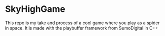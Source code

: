 # SkyHighGame
This repo is my take and process of a cool game where you play as a spider in space. It is made with the playbuffer framework from SumoDigital in C++
